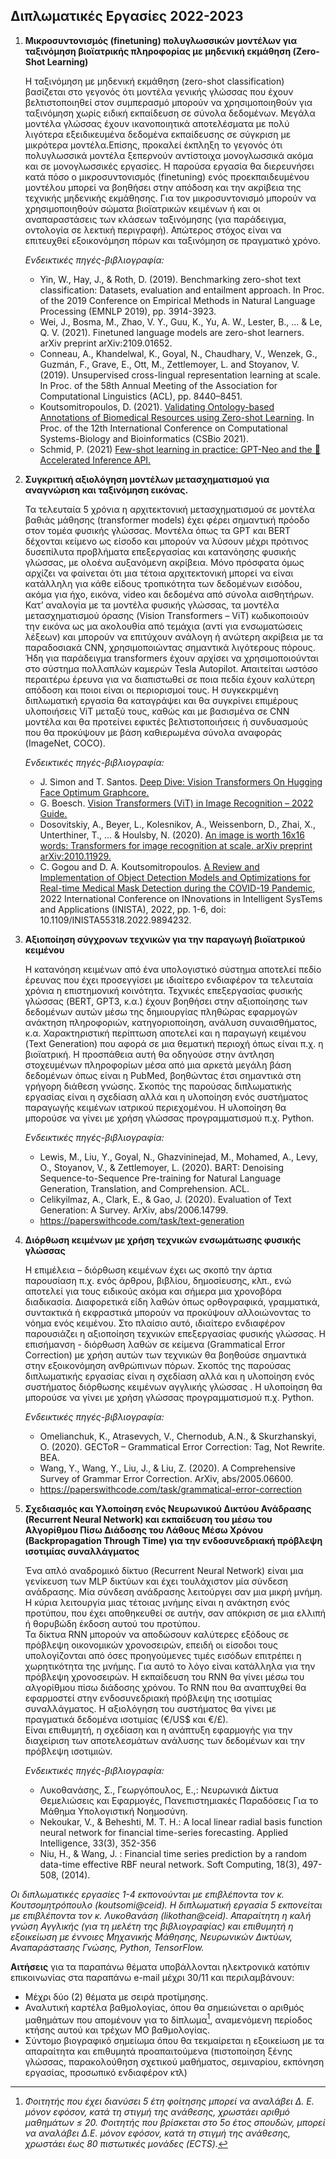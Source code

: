## Διπλωματικές Εργασίες 2022-2023

1. **Μικροσυντονισμός (finetuning) πολυγλωσσικών μοντέλων για ταξινόμηση βιοϊατρικής πληροφορίας με μηδενική εκμάθηση (Zero-Shot Learning)**

    Η ταξινόμηση με μηδενική εκμάθηση (zero-shot classification) βασίζεται στο γεγονός ότι μοντέλα γενικής γλώσσας που έχουν βελτιστοποιηθεί στον συμπερασμό μπορούν να χρησιμοποιηθούν για ταξινόμηση χωρίς ειδική εκπαίδευση σε σύνολα δεδομένων. Μεγάλα μοντέλα γλώσσας έχουν ικανοποιητικά αποτελέσματα με πολύ λιγότερα εξειδικευμένα δεδομένα εκπαίδευσης σε σύγκριση με μικρότερα μοντέλα.Επίσης, προκαλεί έκπληξη το γεγονός ότι πολυγλωσσικά μοντέλα ξεπερνούν αντίστοιχα μονογλωσσικά ακόμα και σε μονογλωσσικές εργασίες. Η παρούσα εργασία θα διερευνήσει κατά πόσο ο μικροσυντονισμός (finetuning) ενός προεκπαιδευμένου μοντέλου μπορεί να βοηθήσει στην απόδοση και την ακρίβεια της τεχνικής μηδενικής εκμάθησης. Για τον μικροσυντονισμό μπορούν να χρησιμοποιηθούν σώματα βιοϊατρικών κειμένων ή και οι αναπαραστάσεις των κλάσεων ταξινόμησης (για παράδειγμα, οντολογία σε λεκτική περιγραφή). Απώτερος στόχος είναι να επιτευχθεί εξοικονόμηση πόρων και ταξινόμηση σε πραγματικό χρόνο. 


    *Ενδεικτικές πηγές-βιβλιογραφία:*
    
    - Yin, W., Hay, J., & Roth, D. (2019). Benchmarking zero-shot text classification: Datasets, evaluation and entailment approach. In Proc. of the 2019 Conference on Empirical Methods in Natural Language Processing (EMNLP 2019), pp. 3914-3923.
    - Wei, J., Bosma, M., Zhao, V. Y., Guu, K., Yu, A. W., Lester, B., ... & Le, Q. V. (2021). Finetuned language models are zero-shot learners. arXiv preprint arXiv:2109.01652. 
    - Conneau, A., Khandelwal, K., Goyal, N., Chaudhary, V., Wenzek, G., Guzmán, F., Grave, E., Ott, M., Zettlemoyer, L. and Stoyanov, V. (2019). Unsupervised cross-lingual representation learning at scale. In Proc. of the 58th Annual Meeting of the Association for Computational Linguistics (ACL), pp. 8440–8451.
    - Koutsomitropoulos, D. (2021). [Validating Ontology-based Annotations of Biomedical Resources using Zero-shot Learning](/pdf/csbio2021.pdf). In Proc. of the 12th International Conference on Computational Systems-Biology and Bioinformatics (CSBio 2021). 
    - Schmid, P. (2021) [Few-shot learning in practice: GPT-Neo and the 🤗 Accelerated Inference API.](https://huggingface.co/blog/few-shot-learning-gpt-neo-and-inference-api)

    
    
2. **Συγκριτική αξιολόγηση μοντέλων μετασχηματισμού για αναγνώριση και ταξινόμηση εικόνας.**

    Τα τελευταία 5 χρόνια η αρχιτεκτονική μετασχηματισμού σε μοντέλα βαθιάς μάθησης (transformer models) έχει φέρει σημαντική πρόοδο στον τομέα φυσικής γλώσσας. Μοντέλα όπως τα GPT και BERT δέχονται κείμενο ως είσοδο και μπορούν να λύσουν μέχρι πρότινος δυσεπίλυτα προβλήματα επεξεργασίας και κατανόησης φυσικής γλώσσας, με ολοένα αυξανόμενη ακρίβεια. Μόνο πρόσφατα όμως αρχίζει να φαίνεται ότι μια τέτοια αρχιτεκτονική μπορεί να είναι κατάλληλη για κάθε είδους τροπικότητα των δεδομένων εισόδου, ακόμα για ήχο, εικόνα, video και δεδομένα από σύνολα αισθητήρων. Κατ’ αναλογία με τα μοντέλα φυσικής γλώσσας, τα μοντέλα μετασχηματισμού όρασης (Vision Transformers – ViT) κωδικοποιούν την εικόνα ως μα ακολουθία από τεμάχια (αντί για ενσωματώσεις λέξεων) και μπορούν να επιτύχουν ανάλογη ή ανώτερη ακρίβεια με τα παραδοσιακά CNN, χρησιμοποιώντας σημαντικά λιγότερους πόρους. Ήδη για παράδειγμα transformers έχουν αρχίσει να χρησιμοποιούνται στο σύστημα πολλαπλών καμερών Tesla Autopilot. Απαιτείται ωστόσο περαιτέρω έρευνα για να διαπιστωθεί σε ποια πεδία έχουν καλύτερη απόδοση και ποιοι είναι οι περιορισμοί τους. H συγκεκριμένη διπλωματική εργασία θα καταγράψει και θα συγκρίνει επιμέρους υλοποιήσεις ViT μεταξύ τους, καθώς και με βασισμένα σε CNN μοντέλα και θα προτείνει εφικτές βελτιστοποιήσεις ή συνδυασμούς που θα προκύψουν με βάση καθιερωμένα σύνολα αναφοράς (ImageNet, COCO).
   
    *Ενδεικτικές πηγές-βιβλιογραφία:*
   
    - J. Simon and T. Santos. [Deep Dive: Vision Transformers On Hugging Face Optimum Graphcore.](https://huggingface.co/blog/vision-transformers)
    - G. Boesch. [Vision Transformers (ViT) in Image Recognition – 2022 Guide.](https://viso.ai/deep-learning/vision-transformer-vit/)
    - Dosovitskiy, A., Beyer, L., Kolesnikov, A., Weissenborn, D., Zhai, X., Unterthiner, T., ... & Houlsby, N. (2020). [An image is worth 16x16 words: Transformers for image recognition at scale. arXiv preprint arXiv:2010.11929.](https://arxiv.org/abs/2010.11929)
    - C. Gogou and D. A. Koutsomitropoulos. [A Review and Implementation of Object Detection Models and Optimizations for Real-time Medical Mask Detection during the COVID-19 Pandemic](/pdf/inista2022), 2022 International Conference on INnovations in Intelligent SysTems and Applications (INISTA), 2022, pp. 1-6, doi: 10.1109/INISTA55318.2022.9894232.

    
    
3. **Αξιοποίηση σύγχρονων τεχνικών για την παραγωγή βιοϊατρικού κειμένου**

    Η κατανόηση κειμένων από ένα υπολογιστικό σύστημα αποτελεί πεδίο έρευνας που έχει προσεγγίσει με ιδιαίτερο ενδιαφέρον τα τελευταία χρόνια η επιστημονική κοινότητα. Τεχνικές επεξεργασίας φυσικής γλώσσας (BERT, GPT3, κ.α.) έχουν βοηθήσει στην αξιοποίησης των δεδομένων αυτών μέσω της δημιουργίας πληθώρας εφαρμογών ανάκτηση πληροφοριών, κατηγοριοποίηση, ανάλυση συναισθήματος, κ.α. Χαρακτηριστική περίπτωση αποτελεί και η παραγωγή  κειμένου  (Text Generation) που αφορά σε μια θεματική περιοχή όπως είναι π.χ. η βιοϊατρική. Η προσπάθεια αυτή θα οδηγούσε στην άντληση στοχευμένων πληροφορίων μέσα από μια αρκετά μεγάλη βάση δεδομένων όπως είναι η PubMed, βοηθώντας έτσι σημαντικά στη γρήγορη διάθεση γνώσης. Σκοπός της παρούσας διπλωματικής εργασίας είναι η σχεδίαση αλλά και η υλοποίηση ενός συστήματος παραγωγής κειμένων ιατρικού περιεχομένου. Η υλοποίηση θα μπορούσε να γίνει με χρήση γλώσσας προγραμματισμού π.χ. Python.
    
    *Ενδεικτικές πηγές-βιβλιογραφία:*
    
    - Lewis, M., Liu, Y., Goyal, N., Ghazvininejad, M., Mohamed, A., Levy, O., Stoyanov, V., & Zettlemoyer, L. (2020). BART: Denoising Sequence-to-Sequence Pre-training for Natural Language Generation, Translation, and Comprehension. ACL.
    - Celikyilmaz, A., Clark, E., & Gao, J. (2020). Evaluation of Text Generation: A Survey. ArXiv, abs/2006.14799. 
    - https://paperswithcode.com/task/text-generation



4. **Διόρθωση κειμένων με χρήση τεχνικών ενσωμάτωσης φυσικής γλώσσας**

    Η επιμέλεια – διόρθωση κειμένων έχει ως σκοπό την άρτια παρουσίαση π.χ. ενός άρθρου, βιβλίου, δημοσίευσης, κλπ., ενώ αποτελεί για τους ειδικούς ακόμα και σήμερα μια χρονοβόρα διαδικασία. Διαφορετικά είδη λαθών όπως ορθογραφικά, γραμματικά,  συντακτικά ή εκφραστικά μπορούν να προκύψουν αλλοιώνοντας το νόημα ενός κειμένου. Στο πλαίσιο αυτό, ιδιαίτερο ενδιαφέρον παρουσιάζει η αξιοποίηση τεχνικών επεξεργασίας φυσικής γλώσσας. Η επισήμανση - διόρθωση λαθών σε κείμενα (Grammatical Error Correction) με χρήση αυτών των τεχνικών θα βοηθούσε σημαντικά στην εξοικονόμηση ανθρώπινων πόρων. Σκοπός της παρούσας διπλωματικής εργασίας είναι η σχεδίαση αλλά και η υλοποίηση ενός συστήματος διόρθωσης κειμένων αγγλικής γλώσσας . Η υλοποίηση θα μπορούσε να γίνει με χρήση γλώσσας προγραμματισμού π.χ. Python.
    
    *Ενδεικτικές πηγές-βιβλιογραφία:*
    
    - Omelianchuk, K., Atrasevych, V., Chernodub, A.N., & Skurzhanskyi, O. (2020). GECToR – Grammatical Error Correction: Tag, Not Rewrite. BEA.
    - Wang, Y., Wang, Y., Liu, J., & Liu, Z. (2020). A Comprehensive Survey of Grammar Error Correction. ArXiv, abs/2005.06600.
    - https://paperswithcode.com/task/grammatical-error-correction  



5. **Σχεδιασμός και Υλοποίηση ενός Νευρωνικού Δικτύου Ανάδρασης (Recurrent Neural Network) και εκπαίδευση του μέσω του Αλγορίθμου Πίσω Διάδοσης του Λάθους Μέσω Χρόνου (Backpropagation Τhrough Τime) για την ενδοσυνεδριακή πρόβλεψη ισοτιμίας συναλλάγματος**

    Ένα απλό αναδρομικό δίκτυο (Recurrent Neural Network) είναι μια γενίκευση των MLP δικτύων και έχει τουλάχιστον μία σύνδεση ανάδρασης. Μία σύνδεση ανάδρασης λειτούργει σαν μια μικρή μνήμη. Η κύρια λειτουργία μιας τέτοιας μνήμης είναι η ανάκτηση ενός προτύπου, που έχει αποθηκευθεί σε αυτήν, σαν απόκριση σε μια ελλιπή ή θορυβώδη έκδοση αυτού του προτύπου.  
    Τα δίκτυα RNN μπορούν να αποδώσουν καλύτερες εξόδους σε πρόβλεψη οικονομικών χρονοσειρών, επειδή οι είσοδοι τους υπολογίζονται από όσες προηγούμενες τιμές εισόδων επιτρέπει η χωρητικότητα της  μνήμης.  Για αυτό το λόγο είναι κατάλληλα για την πρόβλεψη χρονοσειρών. Η εκπαίδευση του RNN θα γίνει μέσω του αλγορίθμου πίσω διάδοσης χρόνου. 
    Το RNN που θα αναπτυχθεί θα εφαρμοστεί στην ενδοσυνεδριακή πρόβλεψη της ισοτιμίας συναλλάγματος. Η αξιολόγηση του συστήματος θα γίνει με πραγματικά δεδομένα ισοτιμίας (€/US$ και €/£).   
    Είναι επιθυμητή, η σχεδίαση και η ανάπτυξη εφαρμογής για την διαχείριση των αποτελεσμάτων ανάλυσης των δεδομένων και την πρόβλεψη ισοτιμιών.

    
    *Ενδεικτικές πηγές-βιβλιογραφία:*
    
    - Λυκοθανάσης, Σ., Γεωργόπουλος, Ε.,: Νευρωνικά Δίκτυα Θεμελιώσεις και Εφαρμογές, Πανεπιστημιακές Παραδόσεις Για το Μάθημα Υπολογιστική Νοημοσύνη.
    - Nekoukar, V., & Beheshti, M. T. H.: A local linear radial basis function neural network for financial time-series forecasting. Applied Intelligence, 33(3), 352-356
    - Niu, H., & Wang, J. : Financial time series prediction by a random data-time effective RBF neural network. Soft Computing, 18(3), 497-508, (2014).
    
    
*Οι διπλωματικές εργασίες 1-4 εκπονούνται με επιβλέποντα τον κ. Κουτσομητρόπουλο (koutsomi@ceid). H διπλωματική εργασία 5 εκπονείται με επιβλέποντα τον κ. Λυκοθανάση (likothan@ceid).
Απαραίτητη η καλή γνώση Αγγλικής (για τη μελέτη της βιβλιογραφίας) και επιθυμητή η εξοικείωση με έννοιες Μηχανικής Μάθησης, Νευρωνικών Δικτύων, Αναπαράστασης Γνώσης, Python, TensorFlow.*

**Αιτήσεις**  για τα παραπάνω θέματα υποβάλλονται ηλεκτρονικά κατόπιν επικοινωνίας στα παραπάνω e-mail μέχρι 30/11 και περιλαμβάνουν:

- Μέχρι δύο (2) θέματα με σειρά προτίμησης.
- Αναλυτική καρτέλα βαθμολογίας, όπου θα σημειώνεται ο αριθμός μαθημάτων που απομένουν για το δίπλωμα[^1], αναμενόμενη περίοδος κτήσης αυτού και τρέχων ΜΟ βαθμολογίας.
- Σύντομο βιογραφικό σημείωμα όπου θα τεκμαίρεται η εξοικείωση με τα απαραίτητα και επιθυμητά προαπαιτούμενα (πιστοποίηση ξένης γλώσσας, παρακολούθηση σχετικού μαθήματος, σεμιναρίου, εκπόνηση εργασίας, προσωπικό ενδιαφέρον κτλ)

[^1]: *Φοιτητής που έχει διανύσει 5 έτη φοίτησης μπορεί να αναλάβει Δ. Ε. μόνον εφόσον, κατά τη στιγμή της ανάθεσης, χρωστάει αριθμό μαθημάτων ≤ 20. Φοιτητής που βρίσκεται στο 5ο έτος σπουδών, μπορεί να αναλάβει Δ.Ε. μόνον εφόσον, κατά τη στιγμή της ανάθεσης, χρωστάει έως 80 πιστωτικές μονάδες (ECTS).*
